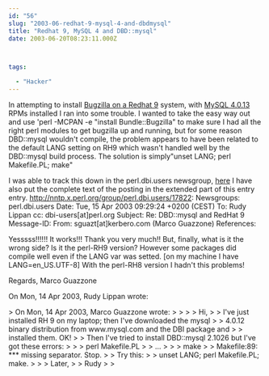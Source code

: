 ```yaml
---
id: "56"
slug: "2003-06-redhat-9-mysql-4-and-dbdmysql"
title: "Redhat 9, MySQL 4 and DBD::mysql"
date: 2003-06-20T08:23:11.000Z



tags:

  - "Hacker"
---
```

<div class="sqs-html-content">
  <p>In attempting to install <a href="http://www.bugzilla.org/">Bugzilla on a <a href="http://www.redhat.com/">Redhat 9</a> system, with <a href="http://www.mysql.com/">MySQL 4.0.13</a> RPMs installed I ran into some trouble.  I wanted to take the easy way out and use 'perl -MCPAN -e "install Bundle::Bugzilla" to make sure I had all the right perl modules to get bugzilla up and running, but for some reason DBD::mysql wouldn't compile, the problem appears to have been related to the default LANG setting on RH9 which wasn't handled well by the DBD::mysql build process.  The solution is simply"unset LANG; perl Makefile.PL; make"</p>
<p>I was able to track this down in the perl.dbi.users newsgroup, <a href="http://nntp.x.perl.org/group/perl.dbi.users/17822">here</a>  I have also put the complete text of the posting in the extended part of this entry entry.
<!--more-->
<a href="http://nntp.x.perl.org/group/perl.dbi.users/17822">http://nntp.x.perl.org/group/perl.dbi.users/17822</a>:
Newsgroups: perl.dbi.users
Date: Tue, 15 Apr 2003 09:29:24 +0200 (CEST)
To: Rudy Lippan <rlippan[at]remotelinux.com>
cc: dbi-users[at]perl.org
Subject: Re: DBD::mysql and RedHat 9
Message-ID: <Pine.LNX.4.21.0304150921550.13531-100000@highgate.kerbero.com>
From: sguazt[at]kerbero.com (Marco Guazzone)
References: <Pine.LNX.4.44.0304141319300.29828-100000@elfride.ineffable.net> </p>
<p>Yesssss!!!!!!
It works!!!
Thank you very much!!
But, finally, what is it the wrong side?
Is it the perl-RH9 version? However some packages did compile well even if
the LANG var was setted.
[on my machine I have LANG=en_US.UTF-8]
With the perl-RH8 version I hadn't this problems!</p>
<p>Regards,
Marco Guazzone</p>
<p>On Mon, 14 Apr 2003, Rudy Lippan wrote:</p>
<p>> On Mon, 14 Apr 2003, Marco Guazzone wrote:
> 
> 
> > Hi,
> > I've just installed RH 9 on my laptop; then I've downloaded the mysql
> > 4.0.12 binary distribution from www.mysql.com and the DBI package and
> > installed them. OK!
> > Then I've tried to install DBD::mysql 2.1026 but I've got these errors:
> > > perl Makefile.PL
> > ...
> > > make
> > Makefile:89: *** missing separator.  Stop.
> 
> Try this:
> 
> unset LANG; perl Makefile.PL; make.
> 
> 
> Later,
> 
> Rudy
> 
></p>
</div>
